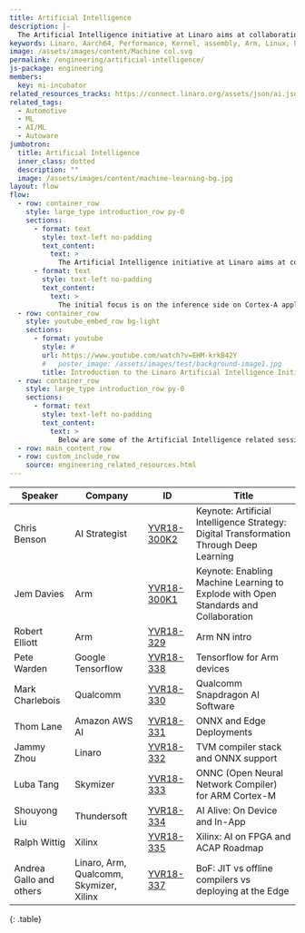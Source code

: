 ```yaml
---
title: Artificial Intelligence
description: |-
  The Artificial Intelligence initiative at Linaro aims at collaborating to reduce fragmentation in the Deep learning NN acceleration ecosystem, where currently every IP vendor forks the existing open source models and frameworks to integrate their hardware blocks and then tune for performance.
keywords: Linaro, Aarch64, Performance, Kernel, assembly, Arm, Linux, hardware
image: /assets/images/content/Machine col.svg
permalink: /engineering/artificial-intelligence/
js-package: engineering
members:
  key: mi-incubator
related_resources_tracks: https://connect.linaro.org/assets/json/ai.json
related_tags:
  - Automotive
  - ML
  - AI/ML
  - Autoware
jumbotron:
  title: Artificial Intelligence
  inner_class: dotted
  description: ""
  image: /assets/images/content/machine-learning-bg.jpg
layout: flow
flow:
  - row: container_row
    style: large_type introduction_row py-0
    sections:
      - format: text
        style: text-left no-padding
        text_content:
          text: >
            The Artificial Intelligence initiative at Linaro aims at collaborating to reduce fragmentation in the Deep learning NN acceleration ecosystem, where currently every IP vendor forks the existing open source models and frameworks to integrate their hardware blocks and then tune for performance. This leads to a duplication of effort amongst all players, perpetual cost of re-integration for every new rebasing, and overall increased total cost of ownership.
      - format: text
        style: text-left no-padding
        text_content:
          text: >
            The initial focus is on the inference side on Cortex-A application processors with Linux and Android, both edge computing and  smart devices. As part of the remit, the team will collaborate on a definition of API and modular framework for an Arm runtime inference engine architecture based on plug-ins supporting dynamic modules and optimized shared Arm compute libraries.
  - row: container_row
    style: youtube_embed_row bg-light
    sections:
      - format: youtube
        style: #
        url: https://www.youtube.com/watch?v=EHM-krkB42Y
        #   poster_image: /assets/images/test/background-image1.jpg
        title: Introduction to the Linaro Artificial Intelligence Initiative
  - row: container_row
    style: large_type introduction_row py-0
    sections:
      - format: text
        style: text-left no-padding
        text_content:
          text: >
            Below are some of the Artificial Intelligence related sessions from [Linaro Connect](https://connect.linaro.org):
  - row: main_content_row
  - row: custom_include_row
    source: engineering_related_resources.html
---
```


| Speaker                 | Company                                 | ID                                                       | Title                                                                                   |
| ----------------------- | --------------------------------------- | -------------------------------------------------------- | --------------------------------------------------------------------------------------- |
| Chris Benson            | AI Strategist                           | [YVR18- 300K2](https://youtu.be/bYSwYkmQJVo?t=1s)        | Keynote: Artificial Intelligence Strategy: Digital Transformation Through Deep Learning |
| Jem Davies              | Arm                                     | [YVR18-300K1](https://youtu.be/bYSwYkmQJVo?t=31m15s)     | Keynote: Enabling Machine Learning to Explode with Open Standards and Collaboration     |
| Robert Elliott          | Arm                                     | [YVR18-329](https://www.youtube.com/watch?v=te-rJ5BVrtw) | Arm NN intro                                                                            |
| Pete Warden             | Google Tensorflow                       | [YVR18-338](https://www.youtube.com/watch?v=xYtw7fN2C88) | Tensorflow for Arm devices                                                              |
| Mark Charlebois         | Qualcomm                                | [YVR18-330](https://www.youtube.com/watch?v=MgyfmaYhtLU) | Qualcomm Snapdragon AI Software                                                         |
| Thom Lane               | Amazon AWS AI                           | [YVR18-331](https://www.youtube.com/watch?v=BDWlIew5pfo) | ONNX and Edge Deployments                                                               |
| Jammy Zhou              | Linaro                                  | [YVR18-332](https://www.youtube.com/watch?v=daYr4tpncFo) | TVM compiler stack and ONNX support                                                     |
| Luba Tang               | Skymizer                                | [YVR18-333](https://www.youtube.com/watch?v=BDWlIew5pfo) | ONNC (Open Neural Network Compiler) for ARM Cortex-M                                    |
| Shouyong Liu            | Thundersoft                             | [YVR18-334](https://www.youtube.com/watch?v=CoBhUS9SL4U) | AI Alive: On Device and In-App                                                          |
| Ralph Wittig            | Xilinx                                  | [YVR18-335](https://www.youtube.com/watch?v=FimBHlcfhxA) | Xilinx: AI on FPGA and ACAP Roadmap                                                     |
| Andrea Gallo and others | Linaro, Arm, Qualcomm, Skymizer, Xilinx | [YVR18-337](https://www.youtube.com/watch?v=igH_OMSeIPI) | BoF: JIT vs offline compilers vs deploying at the Edge                                  |

{: .table}
